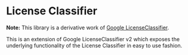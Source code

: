 # License Classifier
**Note:** This library is a derivative work of [Google LicenseClassifier](https://github.com/google/licenseclassifier).

This is an extension of Google LicenseClassifier v2 which exposes the underlying functionality of the License Classifier in easy to use fashion.